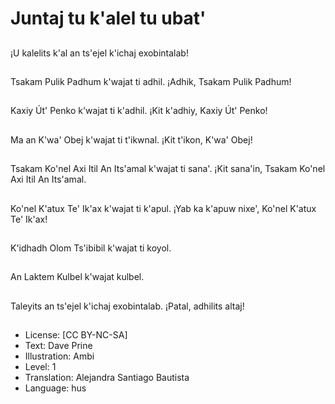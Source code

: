 # Juntaj tu k'alel tu ubat'

##
¡U kalelits k'al an ts'ejel k'ichaj exobintalab!

##
Tsakam Pulik Padhum k'wajat ti adhil. ¡Adhik, Tsakam Pulik Padhum!

##
Kaxiy Út' Penko k'wajat ti k'adhil. ¡Kit k'adhiy, Kaxiy Út' Penko!

##
Ma an K'wa' Obej k'wajat ti t'ikwnal. ¡Kit t'ikon, K'wa' Obej!

##
Tsakam Ko'nel Axi Itil An Its'amal k'wajat ti sana'. ¡Kit sana'in, Tsakam Ko'nel Axi Itil An Its'amal.

##
Ko'nel K'atux Te' Ik'ax k'wajat ti k'apul. ¡Yab ka k'apuw nixe', Ko'nel K'atux Te' Ik'ax!

##
K'idhadh Olom Ts'ibibil k'wajat ti koyol.

##
An Laktem Kulbel k'wajat kulbel.

##
Taleyits an ts'ejel k'ichaj exobintalab. ¡Patal, adhilits altaj!

##
* License: [CC BY-NC-SA]
* Text: Dave Prine
* Illustration: Ambi
* Level: 1
* Translation: Alejandra Santiago Bautista
* Language: hus
